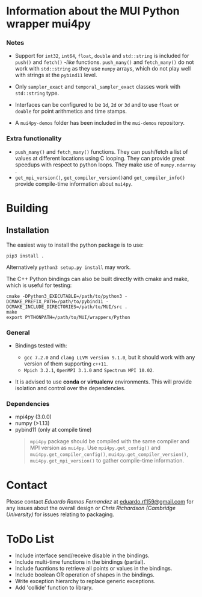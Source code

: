 # Information about the MUI Python wrapper mui4py
### Notes
- Support for `int32`, `int64`, `float`, `double` and `std::string`  is included for  `push()` and `fetch()`   *-like* functions. `push_many()` and `fetch_many()` do not work with `std::string` as they use `numpy` arrays, which  do not play well with strings at the `pybind11` level.

- Only `sampler_exact` and `temporal_sampler_exact` classes work with `std::string` type.
- Interfaces can be configured to be `1d`, `2d` or  `3d` and to use  `float` or `double` for point arithmetics and time stamps.
- A `mui4py-demos` folder has been included in the `mui-demos` repository.

### Extra functionality
- `push_many()` and `fetch_many()` functions. They can push/fetch a list of values at different locations using C looping. They can provide great speedups with respect to python loops. They make use of `numpy.ndarray` .
- `get_mpi_version()`, `get_compiler_version()`and `get_compiler_info()` provide compile-time information about `mui4py`.

# Building

## Installation
The easiest way to install the python package is to use:

```
pip3 install .
```

Alternatively `python3 setup.py install` may work.


The C++ Python bindings can also be built directly with cmake and make, which is useful for testing:

```
cmake -DPython3_EXECUTABLE=/path/to/python3 -DCMAKE_PREFIX_PATH=/path/to/pybind11 -DCMAKE_INCLUDE_DIRECTORIES=/path/to/MUI/src .
make
export PYTHONPATH=/path/to/MUI/wrappers/Python
```

### General

- Bindings tested with:
	- `gcc 7.2.0` and `clang LLVM version 9.1.0`, but it should work with any version of them supporting `c++11`.
	- `Mpich 3.2.1`, `OpenMPI 3.1.0` and `Spectrum MPI 10.02`.

- It is advised to use **conda** or **virtualenv** environments. This will provide isolation and control over the dependencies.

### Dependencies
- mpi4py (3.0.0)
- numpy (>1.13)
- pybind11 (only at compile time)
	> `mpi4py`  package should be compiled with the same compiler and MPI version as `mui4py`. Use `mpi4py.get_config()` and `mui4py.get_compiler_config()`, `mui4py.get_compiler_version()`, `mui4py.get_mpi_version()` to gather compile-time information.

# Contact

Please contact *Eduardo Ramos Fernandez* at eduardo.rf159@gmail.com for any issues about the overall design or *Chris Richardson (Cambridge University)* for issues relating to packaging.

# ToDo List

- Include interface send/receive disable in the bindings.
- Include multi-time functions in the bindings (partial).
- Include fucntions to retrieve all points or values in the bindings. 
- Include boolean OR operation of shapes in the bindings.
- Write exception hierarchy to replace generic exceptions.
- Add 'collide' function to library.
